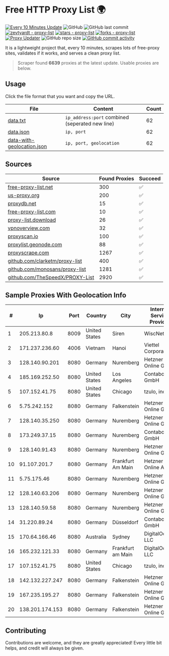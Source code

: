 
# Free HTTP Proxy List 🌍

[![Every 10 Minutes Update](https://github.com/mertguvencli/http-proxy-list/actions/workflows/main.yml/badge.svg?branch=main)](https://github.com/mertguvencli/http-proxy-list/actions/workflows/main.yml)
![GitHub](https://img.shields.io/github/license/mertguvencli/http-proxy-list)
![GitHub last commit](https://img.shields.io/github/last-commit/mertguvencli/http-proxy-list)
[![zevtyardt - proxy-list](https://img.shields.io/static/v1?label=zevtyardt&message=proxy-list&color=blue&logo=github)](https://github.com/zevtyardt/proxy-list "Go to GitHub repo")
[![stars - proxy-list](https://img.shields.io/github/stars/zevtyardt/proxy-list?style=social)](https://github.com/zevtyardt/proxy-list)
[![forks - proxy-list](https://img.shields.io/github/forks/zevtyardt/proxy-list?style=social)](https://github.com/zevtyardt/proxy-list)
[![Proxy Updater](https://github.com/zevtyardt/proxy-list/workflows/Proxy%20Updater/badge.svg)](https://github.com/zevtyardt/proxy-list/actions?query=workflow:"Proxy+Updater")
![GitHub repo size](https://img.shields.io/github/repo-size/zevtyardt/proxy-list)
[![GitHub commit activity](https://img.shields.io/github/commit-activity/m/zevtyardt/proxy-list?logo=commits)](https://github.com/zevtyardt/proxy-list/commits/main)

It is a lightweight project that, every 10 minutes, scrapes lots of free-proxy sites, validates if it works, and serves a clean proxy list.

> Scraper found **6639** proxies at the latest update. Usable proxies are below.

## Usage

Click the file format that you want and copy the URL.

|File|Content|Count|
|----|-------|-----|
|[data.txt](https://raw.githubusercontent.com/mertguvencli/http-proxy-list/main/proxy-list/data.txt)|`ip_address:port` combined (seperated new line)|62|
|[data.json](https://raw.githubusercontent.com/mertguvencli/http-proxy-list/main/proxy-list/data.json)|`ip, port`|62|
|[data-with-geolocation.json](https://raw.githubusercontent.com/mertguvencli/http-proxy-list/main/proxy-list/data-with-geolocation.json)|`ip, port, geolocation`|62|

## Sources

|Source|Found Proxies|Succeed|
|------|-------------|-------|
|[free-proxy-list.net](https://free-proxy-list.net)|300|✅|
|[us-proxy.org](https://www.us-proxy.org)|200|✅|
|[proxydb.net](http://proxydb.net)|15|✅|
|[free-proxy-list.com](https://free-proxy-list.com/?page=&port=&type%5B%5D=http&type%5B%5D=https&up_time=0&search=Search)|10|✅|
|[proxy-list.download](https://www.proxy-list.download/HTTP)|26|✅|
|[vpnoverview.com](https://vpnoverview.com/privacy/anonymous-browsing/free-proxy-servers)|32|✅|
|[proxyscan.io](https://www.proxyscan.io)|100|✅|
|[proxylist.geonode.com](https://proxylist.geonode.com/api/proxy-list?limit=300&page=1&sort_by=lastChecked&sort_type=desc&protocols=http,https)|88|✅|
|[proxyscrape.com](https://api.proxyscrape.com/v2/?request=displayproxies&protocol=http&timeout=10000&country=all&ssl=all&anonymity=all)|1267|✅|
|[github.com/clarketm/proxy-list](https://raw.githubusercontent.com/clarketm/proxy-list/master/proxy-list-raw.txt)|400|✅|
|[github.com/monosans/proxy-list](https://raw.githubusercontent.com/monosans/proxy-list/main/proxies/http.txt)|1281|✅|
|[github.com/TheSpeedX/PROXY-List](https://raw.githubusercontent.com/TheSpeedX/PROXY-List/master/http.txt)|2920|✅|


## Sample Proxies With Geolocation Info

|#|Ip|Port|Country|City|Internet Service Provider|
|-|--|----|-------|----|-------------------------|
|1|205.213.80.8|8009|United States|Siren|WiscNet|
|2|171.237.236.60|4006|Vietnam|Hanoi|Viettel Corporation|
|3|128.140.90.201|8080|Germany|Nuremberg|Hetzner Online GmbH|
|4|185.169.252.50|8080|United States|Los Angeles|Contabo GmbH|
|5|107.152.41.75|8080|United States|Chicago|tzulo, inc.|
|6|5.75.242.152|8080|Germany|Falkenstein|Hetzner Online GmbH|
|7|128.140.35.250|8080|Germany|Nuremberg|Hetzner Online GmbH|
|8|173.249.37.15|8080|Germany|Nuremberg|Contabo GmbH|
|9|128.140.91.43|8080|Germany|Nuremberg|Hetzner Online GmbH|
|10|91.107.201.7|8080|Germany|Frankfurt Am Main|Hetzner Online AG|
|11|5.75.175.46|8080|Germany|Nuremberg|Hetzner Online GmbH|
|12|128.140.63.206|8080|Germany|Nuremberg|Hetzner Online GmbH|
|13|128.140.59.58|8080|Germany|Nuremberg|Hetzner Online GmbH|
|14|31.220.89.24|8080|Germany|Düsseldorf|Contabo GmbH|
|15|170.64.166.46|8080|Australia|Sydney|DigitalOcean, LLC|
|16|165.232.121.33|8080|Germany|Frankfurt am Main|DigitalOcean, LLC|
|17|107.152.41.75|8080|United States|Chicago|tzulo, inc.|
|18|142.132.227.247|8080|Germany|Falkenstein|Hetzner Online GmbH|
|19|167.235.195.27|8080|Germany|Falkenstein|Hetzner Online GmbH|
|20|138.201.174.153|8080|Germany|Falkenstein|Hetzner Online GmbH|



## Contributing

Contributions are welcome, and they are greatly appreciated! Every
little bit helps, and credit will always be given.

